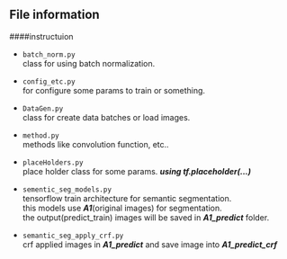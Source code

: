 ## **File information**


####instructuion

* `batch_norm.py`  
class for using batch normalization.

* `config_etc.py`  
for configure some params to train or something.  

* `DataGen.py`  
class for create data batches or load images.

* `method.py`  
methods like convolution function, etc..  

* `placeHolders.py`  
place holder class for some params.
**_using tf.placeholder(...)_**  

* `sementic_seg_models.py`  
tensorflow train architecture for semantic segmentation.   
this models use _**A1**_(original images) for segmentation.   
the output(predict_train) images will be saved in **_A1_predict_** folder.

* `semantic_seg_apply_crf.py`  
crf applied images in _**A1_predict**_ and save image into **_A1_predict_crf_**

 

